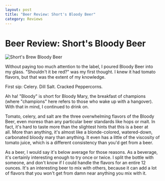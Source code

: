 ```yaml
---
layout: post
title: "Beer Review: Short's Bloody Beer"
category: Reviews
---
```


Beer Review: Short's Bloody Beer
================================

![Short's Brew Bloody Beer](http://www.yeastboundanddown.com/wp-content/uploads/2010/10/IMG_1372-300x200.jpg "Short's Brew Bloody Beer")

Without paying too much attention to the label, I poured Bloody Beer into my glass. "Shouldn't it be red?" was my first thought. I knew it had tomato flavors, but that was the extent of my knowledge.

First sip: Celery. Dill Salt. Cracked Peppercorns.

Ah ha! "Bloody" is short for Bloody Mary, the breakfast of champions (where "champions" here refers to those who wake up with a hangover). With that in mind, I continued to drink on.

Tomato, celery, and salt are the three overwhelming flavors of the Bloody Beer, even moreso than any particular beer standards like hops or malt. In fact, it's hard to taste more than the slightest hints that this is a beer at all. More than anything, it's almost like a blonde-colored, watered-down, carbonated bloody mary than anything. It even has a little of the viscosity of tomato juice, which is a different consistency than you'd get from a beer.

As a beer, I would say it's below average for those reasons. As a beverage, it's certainly interesting enough to try once or twice. I split the bottle with someone, and don't know if I could handle the flavors for an entire 12 ounces. It's an interesting beer to mix with others, because it can add a lot of flavors that you won't get from damn near anything you mix with it.